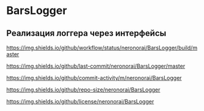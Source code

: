 # BarsLogger

## Реализация логгера через интерфейсы

<!---Статус сборки-->
https://img.shields.io/github/workflow/status/neronorai/BarsLogger/build/master

<!---Последний коммит-->
https://img.shields.io/github/last-commit/neronorai/BarsLogger/master
<!---Кол - во коммитов в месяц-->
https://img.shields.io/github/commit-activity/m/neronorai/BarsLogger
<!---Размер репо в байтах-->
https://img.shields.io/github/repo-size/neronorai/BarsLogger

<!---Лицензия-->
https://img.shields.io/github/license/neronorai/BarsLogger
